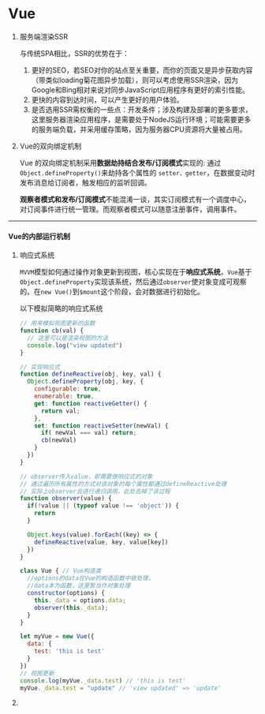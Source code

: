 # Vue

1. 服务端渲染SSR

   与传统SPA相比，SSR的优势在于：

   1. 更好的SEO，若SEO对你的站点至关重要，而你的页面又是异步获取内容（带类似loading菊花图异步加载），则可以考虑使用SSR渲染，因为Google和Bing相对来说对同步JavaScript应用程序有更好的索引性能。
   2. 更快的内容到达时间，可以产生更好的用户体验。
   3. 是否选用SSR需权衡的一些点：开发条件；涉及构建及部署的更多要求，这里服务器渲染应用程序，是需要处于NodeJS运行环境；可能需要更多的服务端负载，并采用缓存策略，因为服务器CPU资源将大量被占用。

2. Vue的双向绑定机制

   Vue 的双向绑定机制采用**数据劫持结合发布/订阅模式**实现的: 通过 `Object.defineProperty()`来劫持各个属性的 `setter，getter`，在数据变动时发布消息给订阅者，触发相应的监听回调。

   **观察者模式和发布/订阅模式**不能混淆一谈，其实订阅模式有一个调度中心，对订阅事件进行统一管理。而观察者模式可以随意注册事件，调用事件。

***

#### Vue的内部运行机制

1. 响应式系统

   `MVVM`模型如何通过操作对象更新到视图，核心实现在于**响应式系统**，`Vue`基于`Object.defineProperty`实现该系统，然后通过`observer`使对象变成可观察的。在`new Vue()`到`$mount`这个阶段，会对数据进行初始化。

   以下模拟简略的响应式系统

   ```javascript
   // 用来模拟视图更新的函数
   function cb(val) {
     // 这里可以是渲染视图的方法
     console.log("view updated")
   }
   
   // 实现响应式
   function defineReactive(obj, key, val) {
     Object.defineProperty(obj, key, {
       configurable: true,
       enumerable: true,
       get: function reactiveGetter() {
         return val;
       },
       set: function reactiveSetter(newVal) {
         if( newVal === val) return;
         cb(newVal)
       }
     })
   }
   
   // observer传入value，即需要做响应式的对象
   // 通过遍历所有属性的方式对该对象的每个属性都通过defineReactive处理
   // 实际上observer会进行递归调用，此处去掉了该过程
   function observer(value) {
     if(!value || (typeof value !== 'object')) {
       return
     }
   
     Object.keys(value).forEach((key) => {
       defineReactive(value, key, value[key])
     })
   }
   
   class Vue { // Vue构造类
     //options的data在Vue的构造函数中做处理，
     //data本为函数，这里暂当作对象处理
     constructor(options) {
       this._data = options.data;
       observer(this._data);
     }
   }
   
   let myVue = new Vue({
     data: {
       test: 'this is test'
     }
   })
   // 视图更新
   console.log(myVue._data.test) // 'this is test'
   myVue._data.test = "update" // 'view updated' => 'update'
   ```

2. 